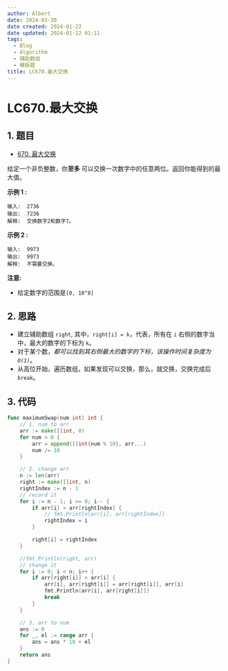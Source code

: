 ```yaml
---
author: Albert
date: 2024-03-30
date created: 2024-01-22
date updated: 2024-01-22 01:11
tags:
  - Blog
  - Algorithm
  - 辅助数组
  - 模板题
title: LC670.最大交换
---
```


# LC670.最大交换

## 1. 题目

- [670. 最大交换](https://leetcode.cn/problems/maximum-swap/description/)

给定一个非负整数，你**至多** 可以交换一次数字中的任意两位。返回你能得到的最大值。

**示例 1 :**

```
输入:  2736
输出:  7236
解释:  交换数字2和数字7。
```

**示例 2 :**

```
输入:  9973
输出:  9973
解释:  不需要交换。
```

**注意:**

- 给定数字的范围是`[0, 10^8]`

## 2. 思路

- 建立辅助数组 `right`, 其中，`right[i] = k`，代表，所有在 `i` 右侧的数字当中，最大的数字的下标为 `k`。
- 对于某个数，_都可以找到其右侧最大的数字的下标，该操作时间复杂度为 `O(1)`_。
- 从高位开始，遍历数组，如果发现可以交换，那么，就交换，交换完成后 `break`。

## 3. 代码

```go
func maximumSwap(num int) int {
    // 1. num to arr
    arr := make([]int, 0)
    for num > 0 {
        arr = append([]int{num % 10}, arr...)
        num /= 10
    }

    // 2. change arr
    n := len(arr)
    right := make([]int, n)
    rightIndex := n - 1
    // record it
    for i := n - 1; i >= 0; i-- {
        if arr[i] > arr[rightIndex] {
            // fmt.Println(arr[i], arr[rightIndex])
            rightIndex = i
        }

        right[i] = rightIndex
    }

    //fmt.Println(right, arr)
    // change it
    for i := 0; i < n; i++ {
        if arr[right[i]] > arr[i] {
            arr[i], arr[right[i]] = arr[right[i]], arr[i]
            fmt.Println(arr[i], arr[right[i]])
            break
        }
    }

    // 3. arr to num
    ans := 0
    for _, el := range arr {
        ans = ans * 10 + el
    }
    return ans
}
```
